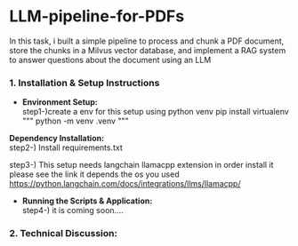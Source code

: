 # LLM-pipeline-for-PDFs
In this task, i built a simple pipeline to process and chunk a PDF document, store the chunks in a Milvus vector database, and implement a RAG system to answer questions about the document using an LLM

### 1. **Installation & Setup Instructions**

- **Environment Setup:**  
step1-)create a env for this setup using python venv
pip install virtualenv
"""
python -m venv .venv
"""

 **Dependency Installation:**  
step2-) Install requirements.txt

step3-) This setup needs langchain llamacpp  extension in order install it please see the link it depends the os you used
https://python.langchain.com/docs/integrations/llms/llamacpp/



- **Running the Scripts & Application:**  
step4-) it is coming soon....

### 2. **Technical Discussion:**  
